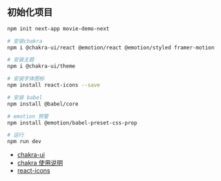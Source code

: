 ## 初始化项目

```bash
npm init next-app movie-demo-next

# 安装chakra
npm i @chakra-ui/react @emotion/react @emotion/styled framer-motion

# 安装主题
npm i @chakra-ui/theme

# 安装字体图标
npm install react-icons --save

# 安装 babel
npm install @babel/core

# emotion 预警
npm install @emotion/babel-preset-css-prop

# 运行
npm run dev
```
- [chakra-ui](https://chakra-ui.com/docs/getting-started)
- [chakra 使用说明](https://www.yuque.com/mangguotuanzi/aybubb/dtf773#pQXhF)
- [react-icons](http://react-icons.github.io/react-icons/)
